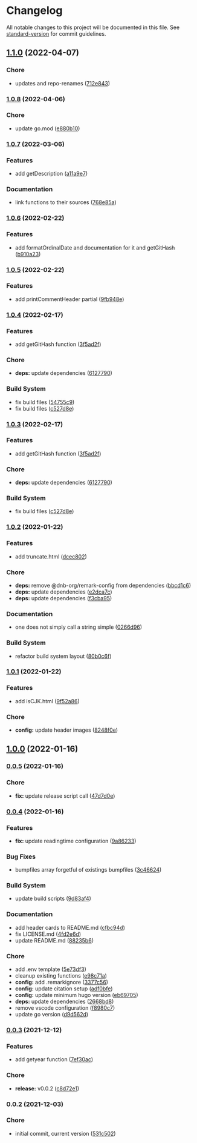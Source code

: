 # Changelog

All notable changes to this project will be documented in this file. See [standard-version](https://github.com/conventional-changelog/standard-version) for commit guidelines.

## [1.1.0](https://github.com/davidsneighbour/hugo-functions/compare/v1.0.8...v1.1.0) (2022-04-07)


### Chore

* updates and repo-renames ([712e843](https://github.com/davidsneighbour/hugo-functions/commit/712e843ae84fbbb7fe08965948707a02f80883ee))

### [1.0.8](https://github.com/davidsneighbour/hugo-functions/compare/v1.0.7...v1.0.8) (2022-04-06)


### Chore

* update go.mod ([e880b10](https://github.com/davidsneighbour/hugo-functions/commit/e880b103b1dba4f094fa8d5edea30d4c6df43b42))

### [1.0.7](https://github.com/davidsneighbour/hugo-functions/compare/v1.0.6...v1.0.7) (2022-03-06)


### Features

* add getDescription ([a11a9e7](https://github.com/davidsneighbour/hugo-functions/commit/a11a9e7797f6a5418d67d05aed2b45fb565f0072))


### Documentation

* link functions to their sources ([768e85a](https://github.com/davidsneighbour/hugo-functions/commit/768e85a7754717fbdd6b29e3aff6be8cecfb0589))

### [1.0.6](https://github.com/davidsneighbour/hugo-functions/compare/v1.0.5...v1.0.6) (2022-02-22)


### Features

* add formatOrdinalDate and documentation for it and getGitHash ([b910a23](https://github.com/davidsneighbour/hugo-functions/commit/b910a23293e7310330b12ff40c0139e9ab8db8f8))

### [1.0.5](https://github.com/davidsneighbour/hugo-functions/compare/v1.0.4...v1.0.5) (2022-02-22)


### Features

* add printCommentHeader partial ([9fb948e](https://github.com/davidsneighbour/hugo-functions/commit/9fb948ea30ecfdce9ff4ead987568baf8db22eea))

### [1.0.4](https://github.com/davidsneighbour/hugo-functions/compare/v1.0.2...v1.0.4) (2022-02-17)


### Features

* add getGitHash function ([3f5ad2f](https://github.com/davidsneighbour/hugo-functions/commit/3f5ad2f32687a97312b016e85bd1eee0917ed196))


### Chore

* **deps:** update dependencies ([6127790](https://github.com/davidsneighbour/hugo-functions/commit/61277902d4c7895b250526ed979f4f1f213dc014))


### Build System

* fix build files ([54755c9](https://github.com/davidsneighbour/hugo-functions/commit/54755c971a1e936862757e6c9a0554ae805e5a4a))
* fix build files ([c527d8e](https://github.com/davidsneighbour/hugo-functions/commit/c527d8e953fdb9b7f79095b545029b363ac64bfa))

### [1.0.3](https://github.com/davidsneighbour/hugo-functions/compare/v1.0.2...v1.0.3) (2022-02-17)


### Features

* add getGitHash function ([3f5ad2f](https://github.com/davidsneighbour/hugo-functions/commit/3f5ad2f32687a97312b016e85bd1eee0917ed196))


### Chore

* **deps:** update dependencies ([6127790](https://github.com/davidsneighbour/hugo-functions/commit/61277902d4c7895b250526ed979f4f1f213dc014))


### Build System

* fix build files ([c527d8e](https://github.com/davidsneighbour/hugo-functions/commit/c527d8e953fdb9b7f79095b545029b363ac64bfa))

### [1.0.2](https://github.com/davidsneighbour/hugo-functions/compare/v1.0.1...v1.0.2) (2022-01-22)


### Features

* add truncate.html ([dcec802](https://github.com/davidsneighbour/hugo-functions/commit/dcec8026aa9335c0ca53962091ca9191af3b6632))


### Chore

* **deps:** remove @dnb-org/remark-config from dependencies ([bbcd1c6](https://github.com/davidsneighbour/hugo-functions/commit/bbcd1c6b53dd66ef7326450e543ee3db3c0d3926))
* **deps:** update dependencies ([e2dca7c](https://github.com/davidsneighbour/hugo-functions/commit/e2dca7c80d0dcfb80c1c99dd9be54ef0974ed57f))
* **deps:** update dependencies ([f3cba95](https://github.com/davidsneighbour/hugo-functions/commit/f3cba954b6c8cd39762d4345ee030208345a5ee5))


### Documentation

* one does not simply call a string simple ([0266d96](https://github.com/davidsneighbour/hugo-functions/commit/0266d968b6e14561dbd4a1223ef7876eea0f383b))


### Build System

* refactor build system layout ([80b0c6f](https://github.com/davidsneighbour/hugo-functions/commit/80b0c6fd67ad41dbb9c5126e370e9a0120d7a666))

### [1.0.1](https://github.com/davidsneighbour/hugo-functions/compare/v1.0.0...v1.0.1) (2022-01-22)


### Features

* add isCJK.html ([9f52a86](https://github.com/davidsneighbour/hugo-functions/commit/9f52a865b81d6a220a703104528d035ac7f9ea6e))


### Chore

* **config:** update header images ([8248f0e](https://github.com/davidsneighbour/hugo-functions/commit/8248f0e66470ec4cbf9ea4580a833b0e8fba0d0f))

## [1.0.0](https://github.com/davidsneighbour/hugo-functions/compare/v0.0.5...v1.0.0) (2022-01-16)

### [0.0.5](https://github.com/davidsneighbour/hugo-functions/compare/v0.0.4...v0.0.5) (2022-01-16)


### Chore

* **fix:** update release script call ([47d7d0e](https://github.com/davidsneighbour/hugo-functions/commit/47d7d0e524531b0fda3c2335bbd658be70bb679f))

### [0.0.4](https://github.com/davidsneighbour/hugo-functions/compare/v0.0.3...v0.0.4) (2022-01-16)


### Features

* **fix:** update readingtime configuration ([9a86233](https://github.com/davidsneighbour/hugo-functions/commit/9a86233f1c1575fd14ba49d606118d730ab9afa9))


### Bug Fixes

* bumpfiles array forgetful of existings bumpfiles ([3c46624](https://github.com/davidsneighbour/hugo-functions/commit/3c46624787534da0d10306e22dfef0a7331e919d))


### Build System

* update build scripts ([9d83af4](https://github.com/davidsneighbour/hugo-functions/commit/9d83af49a606c9149b33bcb14d8dfdfc31ccc574))


### Documentation

* add header cards to README.md ([cfbc94d](https://github.com/davidsneighbour/hugo-functions/commit/cfbc94d0db648754444d46c321b97bbf407cf145))
* fix LICENSE.md ([4fd2e6d](https://github.com/davidsneighbour/hugo-functions/commit/4fd2e6db081210497d877ca8453ec6ecdc7e7e02))
* update README.md ([88235b6](https://github.com/davidsneighbour/hugo-functions/commit/88235b60e986ea69269a4fef81cd83c81e622756))


### Chore

* add .env template ([5e73df3](https://github.com/davidsneighbour/hugo-functions/commit/5e73df3debcc315728eb3e7253335966e2e3467b))
* cleanup existing functions ([e98c71a](https://github.com/davidsneighbour/hugo-functions/commit/e98c71a277aae5c767a23b16aa02fea919e72c0b))
* **config:** add .remarkignore ([3377c56](https://github.com/davidsneighbour/hugo-functions/commit/3377c56c35cf9f763b696dd09284785f6f00fb66))
* **config:** update citation setup ([adf0bfe](https://github.com/davidsneighbour/hugo-functions/commit/adf0bfec1278a5f7468382a715816a67a3695d6c))
* **config:** update minimum hugo version ([eb69705](https://github.com/davidsneighbour/hugo-functions/commit/eb6970500ae8ba2e9ca66245e8f04394f959e394))
* **deps:** update dependencies ([2668bd8](https://github.com/davidsneighbour/hugo-functions/commit/2668bd83b1f42bd203e0f417113d6daa7fb62db9))
* remove vscode configuration ([f8980c7](https://github.com/davidsneighbour/hugo-functions/commit/f8980c734dbcca00ef58ea7e7faf71933794950d))
* update go version ([d9d562d](https://github.com/davidsneighbour/hugo-functions/commit/d9d562d68591004d7be48129052dc9d82c3535f8))

### [0.0.3](https://github.com/davidsneighbour/hugo-functions/compare/v0.0.2...v0.0.3) (2021-12-12)


### Features

* add getyear function ([7ef30ac](https://github.com/davidsneighbour/hugo-functions/commit/7ef30aced72ff3449d9e8a3a6f231b23543ae0b2))


### Chore

* **release:** v0.0.2 ([c8d72e1](https://github.com/davidsneighbour/hugo-functions/commit/c8d72e14a9dc0589c5c28fe05263f35da9bc9af0))

### 0.0.2 (2021-12-03)


### Chore

* initial commit, current version ([531c502](https://github.com/davidsneighbour/hugo-functions/commit/531c502742c71fa99c68a0e318450816ac095d3a))
